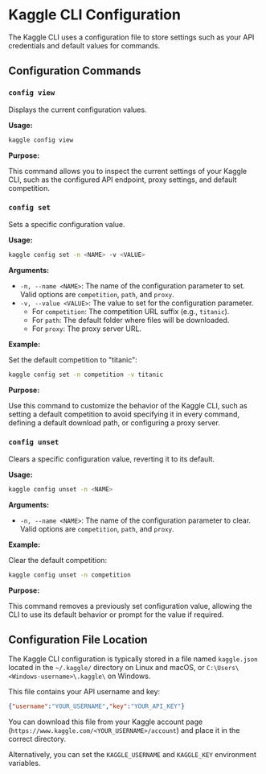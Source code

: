 # Kaggle CLI Configuration

The Kaggle CLI uses a configuration file to store settings such as your API credentials and default values for commands.

## Configuration Commands

### `config view`

Displays the current configuration values.

**Usage:**

```bash
kaggle config view
```

**Purpose:**

This command allows you to inspect the current settings of your Kaggle CLI, such as the configured API endpoint, proxy settings, and default competition.

### `config set`

Sets a specific configuration value.

**Usage:**

```bash
kaggle config set -n <NAME> -v <VALUE>
```

**Arguments:**

*   `-n, --name <NAME>`: The name of the configuration parameter to set. Valid options are `competition`, `path`, and `proxy`.
*   `-v, --value <VALUE>`: The value to set for the configuration parameter.
    *   For `competition`: The competition URL suffix (e.g., `titanic`).
    *   For `path`: The default folder where files will be downloaded.
    *   For `proxy`: The proxy server URL.

**Example:**

Set the default competition to "titanic":

```bash
kaggle config set -n competition -v titanic
```

**Purpose:**

Use this command to customize the behavior of the Kaggle CLI, such as setting a default competition to avoid specifying it in every command, defining a default download path, or configuring a proxy server.

### `config unset`

Clears a specific configuration value, reverting it to its default.

**Usage:**

```bash
kaggle config unset -n <NAME>
```

**Arguments:**

*   `-n, --name <NAME>`: The name of the configuration parameter to clear. Valid options are `competition`, `path`, and `proxy`.

**Example:**

Clear the default competition:

```bash
kaggle config unset -n competition
```

**Purpose:**

This command removes a previously set configuration value, allowing the CLI to use its default behavior or prompt for the value if required.

## Configuration File Location

The Kaggle CLI configuration is typically stored in a file named `kaggle.json` located in the `~/.kaggle/` directory on Linux and macOS, or `C:\Users\<Windows-username>\.kaggle\` on Windows.

This file contains your API username and key:

```json
{"username":"YOUR_USERNAME","key":"YOUR_API_KEY"}
```

You can download this file from your Kaggle account page (`https://www.kaggle.com/<YOUR_USERNAME>/account`) and place it in the correct directory.

Alternatively, you can set the `KAGGLE_USERNAME` and `KAGGLE_KEY` environment variables.
